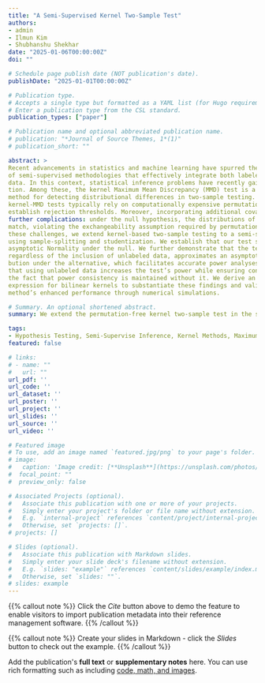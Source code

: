 ```yaml
---
title: "A Semi-Supervised Kernel Two-Sample Test"
authors:
- admin
- Ilmun Kim
- Shubhanshu Shekhar
date: "2025-01-06T00:00:00Z"
doi: ""

# Schedule page publish date (NOT publication's date).
publishDate: "2025-01-01T00:00:00Z"

# Publication type.
# Accepts a single type but formatted as a YAML list (for Hugo requirements).
# Enter a publication type from the CSL standard.
publication_types: ["paper"]

# Publication name and optional abbreviated publication name.
# publication: "*Journal of Source Themes, 1*(1)"
# publication_short: ""

abstract: >
Recent advancements in statistics and machine learning have spurred the development
of semi-supervised methodologies that effectively integrate both labeled and unlabeled
data. In this context, statistical inference problems have recently gained increasing atten-
tion. Among these, the kernel Maximum Mean Discrepancy (MMD) test is a widely used
method for detecting distributional differences in two-sample testing. However, standard
kernel-MMD tests typically rely on computationally expensive permutation procedures to
establish rejection thresholds. Moreover, incorporating additional covariates introduces
further complications: under the null hypothesis, the distributions of those do not need to
match, violating the exchangeability assumption required by permutation tests. To address
these challenges, we extend kernel-based two-sample testing to a semi-supervised setting
using sample-splitting and studentization. We establish that our test statistic achieves
asymptotic Normality under the null. We further demonstrate that the test statistic,
regardless of the inclusion of unlabeled data, approximates an asymptotic Normal distri-
bution under the alternative, which facilitates accurate power analyses. We demonstrate
that using unlabeled data increases the test’s power while ensuring consistency, despite
the fact that power consistency is maintained without it. We derive an explicit power
expression for bilinear kernels to substantiate these findings and validate the proposed
method’s enhanced performance through numerical simulations.

# Summary. An optional shortened abstract.
summary: We extend the permutation-free kernel two-sample test in the semi-supervised setting.

tags:
- Hypothesis Testing, Semi-Supervise Inference, Kernel Methods, Maximum Mean Discrepancy
featured: false

# links:
# - name: ""
#   url: ""
url_pdf: ''
url_code: ''
url_dataset: ''
url_poster: ''
url_project: ''
url_slides: ''
url_source: ''
url_video: ''

# Featured image
# To use, add an image named `featured.jpg/png` to your page's folder. 
# image:
#   caption: 'Image credit: [**Unsplash**](https://unsplash.com/photos/jdD8gXaTZsc)'
#  focal_point: ""
#  preview_only: false

# Associated Projects (optional).
#   Associate this publication with one or more of your projects.
#   Simply enter your project's folder or file name without extension.
#   E.g. `internal-project` references `content/project/internal-project/index.md`.
#   Otherwise, set `projects: []`.
# projects: []

# Slides (optional).
#   Associate this publication with Markdown slides.
#   Simply enter your slide deck's filename without extension.
#   E.g. `slides: "example"` references `content/slides/example/index.md`.
#   Otherwise, set `slides: ""`.
# slides: example
---
```


{{% callout note %}}
Click the *Cite* button above to demo the feature to enable visitors to import publication metadata into their reference management software.
{{% /callout %}}

{{% callout note %}}
Create your slides in Markdown - click the *Slides* button to check out the example.
{{% /callout %}}

Add the publication's **full text** or **supplementary notes** here. You can use rich formatting such as including [code, math, and images](https://docs.hugoblox.com/content/writing-markdown-latex/).
